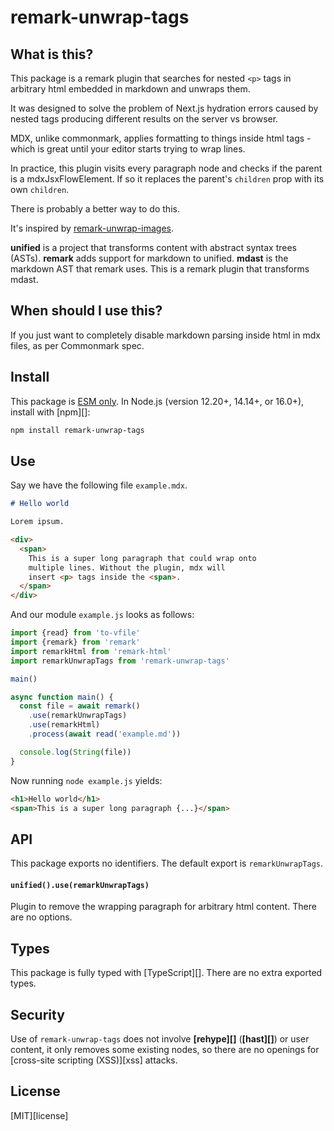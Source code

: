 # remark-unwrap-tags

## What is this?

This package is a remark plugin that searches for nested `<p>` tags in arbitrary html embedded in markdown and unwraps them. 

It was designed to solve the problem of Next.js hydration errors caused by nested tags producing different results on the server vs browser. 

MDX, unlike commonmark, applies formatting to things inside html tags - which is great until your editor starts trying to wrap lines. 

In practice, this plugin visits every paragraph node and checks if the parent is a mdxJsxFlowElement. If so it replaces the parent's `children` prop with its own `children`. 

There is probably a better way to do this.

It's inspired by [remark-unwrap-images](/remarkjs/remark-unwrap-images).

**unified** is a project that transforms content with abstract syntax trees
(ASTs).
**remark** adds support for markdown to unified.
**mdast** is the markdown AST that remark uses.
This is a remark plugin that transforms mdast.

## When should I use this?

If you just want to completely disable markdown parsing inside html in mdx files, as per Commonmark spec.

## Install

This package is [ESM only](https://gist.github.com/sindresorhus/a39789f98801d908bbc7ff3ecc99d99c).
In Node.js (version 12.20+, 14.14+, or 16.0+), install with [npm][]:

```sh
npm install remark-unwrap-tags
```

## Use

Say we have the following file `example.mdx`.

```markdown
# Hello world

Lorem ipsum.

<div>
  <span>
    This is a super long paragraph that could wrap onto
    multiple lines. Without the plugin, mdx will
    insert <p> tags inside the <span>.
  </span>
</div>
```

And our module `example.js` looks as follows:

```js
import {read} from 'to-vfile'
import {remark} from 'remark'
import remarkHtml from 'remark-html'
import remarkUnwrapTags from 'remark-unwrap-tags'

main()

async function main() {
  const file = await remark()
    .use(remarkUnwrapTags)
    .use(remarkHtml)
    .process(await read('example.md'))

  console.log(String(file))
}
```

Now running `node example.js` yields:

```html
<h1>Hello world</h1>
<span>This is a super long paragraph {...}</span> 
```

## API

This package exports no identifiers.
The default export is `remarkUnwrapTags`.

#### `unified().use(remarkUnwrapTags)`

Plugin to remove the wrapping paragraph for arbitrary html content.
There are no options.

## Types

This package is fully typed with [TypeScript][].
There are no extra exported types.

## Security

Use of `remark-unwrap-tags` does not involve **[rehype][]** (**[hast][]**) or
user content, it only removes some existing nodes, so there are no openings for
[cross-site scripting (XSS)][xss] attacks.


## License

[MIT][license]